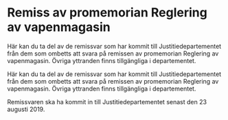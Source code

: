 # Remiss av promemorian Reglering av vapenmagasin

Här kan du ta del av de remissvar som har kommit till Justitiedepartementet från dem som ombetts att svara på remissen av promemorian Reglering av vapenmagasin. Övriga yttranden finns tillgängliga i departementet.

Här kan du ta del av de remissvar som har kommit till Justitiedepartementet från dem som ombetts att svara på remissen av promemorian Reglering av vapenmagasin. Övriga yttranden finns tillgängliga i departementet.

Remissvaren ska ha kommit in till Justitiedepartementet senast den 23 augusti 2019.
